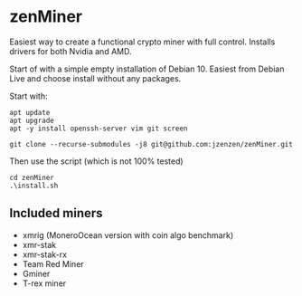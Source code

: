 # zenMiner
Easiest way to create a functional crypto miner with full control.
Installs drivers for both Nvidia and AMD.

Start of with a simple empty installation of Debian 10.
Easiest from Debian Live and choose install without any packages.

Start with:
```
apt update
apt upgrade
apt -y install openssh-server vim git screen

git clone --recurse-submodules -j8 git@github.com:jzenzen/zenMiner.git
```

Then use the script (which is not 100% tested)
```
cd zenMiner
.\install.sh
```

## Included miners
* xmrig (MoneroOcean version with coin algo benchmark)
* xmr-stak
* xmr-stak-rx
* Team Red Miner
* Gminer
* T-rex miner
